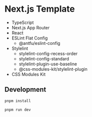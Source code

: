 # Next.js Template

- TypeScript
- Next.js App Router
- React
- ESLint Flat Config
  - @antfu/eslint-config
- Stylelint
  - stylelint-config-recess-order
  - stylelint-config-standard
  - stylelint-plugin-use-baseline
  - @css-modules-kit/stylelint-plugin
- CSS Modules Kit

## Development

```bash
pnpm install
```

```bash
pnpm run dev
```
